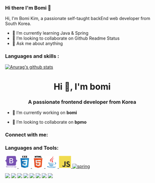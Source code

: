 ### Hi there I'm Bomi 👋

<!--
**boming09/boming09** is a ✨ _special_ ✨ repository because its `README.md` (this file) appears on your GitHub profile.

Here are some ideas to get you started:

- 🔭 I’m currently working on ...
- 🌱 I’m currently learning ...
- 👯 I’m looking to collaborate on ...
- 🤔 I’m looking for help with ...
- 💬 Ask me about ...
- 📫 How to reach me: ...
- 😄 Pronouns: ...
- ⚡ Fun fact: ...
-->

Hi, I'm Bomi Kim, a passionate self-taught backEnd web developer from South Korea.
- 🌱 I’m currently learning Java & Spring
- 👯 I’m looking to collaborate on Github Readme Status
- 💬 Ask me about anything

### Languages and skills :   


 [![Anurag's github stats](https://github-readme-stats.vercel.app/api?username=boming09)](https://github.com/anuraghazra/github-readme-stats)


<h1 align="center">Hi 👋, I'm bomi</h1>
<h3 align="center">A passionate frontend developer from Korea</h3>

- 🔭 I’m currently working on **bomi**

- 👯 I’m looking to collaborate on **bpmo**

<h3 align="left">Connect with me:</h3>
<p align="left">
</p>

<h3 align="left">Languages and Tools:</h3>
<p align="left"> <a href="https://getbootstrap.com" target="_blank" rel="noreferrer"> <img src="https://raw.githubusercontent.com/devicons/devicon/master/icons/bootstrap/bootstrap-plain-wordmark.svg" alt="bootstrap" width="40" height="40"/> </a> <a href="https://www.w3schools.com/css/" target="_blank" rel="noreferrer"> <img src="https://raw.githubusercontent.com/devicons/devicon/master/icons/css3/css3-original-wordmark.svg" alt="css3" width="40" height="40"/> </a> <a href="https://www.w3.org/html/" target="_blank" rel="noreferrer"> <img src="https://raw.githubusercontent.com/devicons/devicon/master/icons/html5/html5-original-wordmark.svg" alt="html5" width="40" height="40"/> </a> <a href="https://www.java.com" target="_blank" rel="noreferrer"> <img src="https://raw.githubusercontent.com/devicons/devicon/master/icons/java/java-original.svg" alt="java" width="40" height="40"/> </a> <a href="https://developer.mozilla.org/en-US/docs/Web/JavaScript" target="_blank" rel="noreferrer"> <img src="https://raw.githubusercontent.com/devicons/devicon/master/icons/javascript/javascript-original.svg" alt="javascript" width="40" height="40"/> </a> <a href="https://spring.io/" target="_blank" rel="noreferrer"> <img src="https://www.vectorlogo.zone/logos/springio/springio-icon.svg" alt="spring" width="40" height="40"/> </a> </p>


<img src="https://img.shields.io/badge/Java-007396?style=flat&logo=Java&logoColor=white"/>
<img src="https://img.shields.io/badge/Oracle-F80000?style=flat&logo=Oracle&logoColor=white"/>
<img src="https://img.shields.io/badge/Spring-6DB33F?style=flat&logo=Spring&logoColor=white"/>

<img src="https://img.shields.io/badge/HTML5-E34F26?style=flat&logo=HTML5&logoColor=white"/>
<img src="https://img.shields.io/badge/CSS3-1572B6?style=flat&logo=CSS3&logoColor=white"/>
<img src="https://img.shields.io/badge/JavaScript-F7DF1E?style=flat&logo=JavaScript&logoColor=white"/>
<img src="https://img.shields.io/badge/jQuery-0769AD?style=flat&logo=jQuery&logoColor=white"/>
<img src="https://img.shields.io/badge/VisualStudioCode-007ACC?style=flat&logo=VisualStudioCode&logoColor=white"/>
